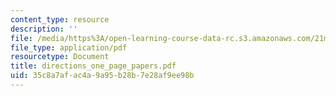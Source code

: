 ```yaml
---
content_type: resource
description: ''
file: /media/https%3A/open-learning-course-data-rc.s3.amazonaws.com/21m-710-script-analysis-fall-2005/35c8a7afac4a9a95b28b7e28af9ee98b_directions_one_page_papers.pdf
file_type: application/pdf
resourcetype: Document
title: directions_one_page_papers.pdf
uid: 35c8a7af-ac4a-9a95-b28b-7e28af9ee98b
---
```

